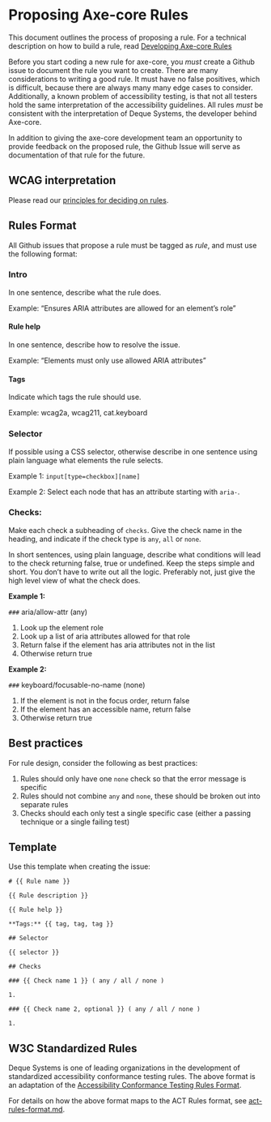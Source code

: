 Proposing Axe-core Rules
========================

This document outlines the process of proposing a rule. For a technical description on how to build a rule, read [Developing Axe-core Rules](./rule-development.md)

Before you start coding a new rule for axe-core, you *must* create a Github issue to document the rule you want to create. There are many considerations to writing a good rule. It must have no false positives, which is difficult, because there are always many many edge cases to consider. Additionally, a known problem of accessibility testing, is that not all testers hold the same interpretation of the accessibility guidelines. All rules *must* be consistent with the interpretation of Deque Systems, the developer behind Axe-core.

In addition to giving the axe-core development team an opportunity to provide feedback on the proposed rule, the Github Issue will serve as documentation of that rule for the future.

WCAG interpretation
-------------------

Please read our [principles for deciding on rules](./accessibility-supported.md).

Rules Format
------------

All Github issues that propose a rule must be tagged as *rule*, and must use the following format:

### Intro

In one sentence, describe what the rule does.

Example: “Ensures ARIA attributes are allowed for an element’s role”  

#### Rule help

In one sentence, describe how to resolve the issue.

Example: “Elements must only use allowed ARIA attributes”

#### Tags

Indicate which tags the rule should use.

Example: wcag2a, wcag211, cat.keyboard

### Selector

If possible using a CSS selector, otherwise describe in one sentence using plain language what elements the rule selects.

Example 1: `input[type=checkbox][name]`

Example 2: Select each node that has an attribute starting with `aria-`.

### Checks:

Make each check a subheading of `checks`. Give the check name in the heading, and indicate if the check type is `any`, `all` or `none`.

In short sentences, using plain language, describe what conditions will lead to the check returning false, true or undefined. Keep the steps simple and short. You don’t have to write out all the logic. Preferably not, just give the high level view of what the check does.

**Example 1:**

`###` aria/allow-attr (any)

1.  Look up the element role
2.  Look up a list of aria attributes allowed for that role
3.  Return false if the element has aria attributes not in the list
4.  Otherwise return true

**Example 2:**

`###` keyboard/focusable-no-name (none)

1.  If the element is not in the focus order, return false
2.  If the element has an accessible name, return false
3.  Otherwise return true

Best practices
--------------

For rule design, consider the following as best practices:

1.  Rules should only have one `none` check so that the error message is specific
2.  Rules should not combine `any` and `none`, these should be broken out into separate rules
3.  Checks should each only test a single specific case (either a passing technique or a single failing test)

Template
--------

Use this template when creating the issue:

    # {{ Rule name }}

    {{ Rule description }}

    {{ Rule help }}

    **Tags:** {{ tag, tag, tag }}

    ## Selector

    {{ selector }}

    ## Checks

    ### {{ Check name 1 }} ( any / all / none )

    1.

    ### {{ Check name 2, optional }} ( any / all / none )

    1.

W3C Standardized Rules
----------------------

Deque Systems is one of leading organizations in the development of standardized accessibility conformance testing rules. The above format is an adaptation of the [Accessibility Conformance Testing Rules Format](https://www.w3.org/TR/act-rules-format/).

For details on how the above format maps to the ACT Rules format, see [act-rules-format.md](./act-rules-format.md).
